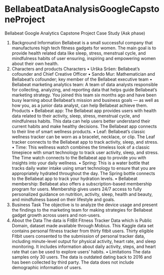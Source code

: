 # BellabeatDataAnalysisGoogleCapstoneProject
Bellabeat Google Analytics Capstone Project Case Study (Ask phase)
1.	Background Information
Bellabeat is a small successful company that manufactures high tech fitness gadgets for women. The main goal is to provide health related data like sleep, stress, menstrual cycle, and mindfulness habits of user ensuring, inspiring and empowering women about their own health.
2.	Characters and products 
Characters 
•	Urška Sršen: Bellabeat’s cofounder and Chief Creative Officer 
•	Sando Mur: Mathematician and Bellabeat’s cofounder; key member of the Bellabeat executive team 
•	Bellabeat marketing analytics team: A team of data analysts responsible for collecting, analyzing, and reporting data that helps guide Bellabeat’s marketing strategy. You joined this team six months ago and have been busy learning about Bellabeat’s mission and business goals — as well as how you, as a junior data analyst, can help Bellabeat achieve them.
 Products 
•	Bellabeat app: The Bellabeat app provides users with health data related to their activity, sleep, stress, menstrual cycle, and mindfulness habits. This data can help users better understand their current habits and make healthy decisions. The Bellabeat app connects to their line of smart wellness products. 
•	Leaf: Bellabeat’s classic wellness tracker can be worn as a bracelet, necklace, or clip. The Leaf tracker connects to the Bellabeat app to track activity, sleep, and stress. 
•	Time: This wellness watch combines the timeless look of a classic timepiece with smart technology to track user activity, sleep, and stress. The Time watch connects to the Bellabeat app to provide you with insights into your daily wellness. 
•	Spring: This is a water bottle that tracks daily water intake using smart technology to ensure that you are appropriately hydrated throughout the day. The Spring bottle connects to the Bellabeat app to track your hydration levels. 
•	Bellabeat membership: Bellabeat also offers a subscription-based membership program for users. Membership gives users 24/7 access to fully personalized guidance on nutrition, activity, sleep, health and beauty, and mindfulness based on their lifestyle and goals.
3.	Business Task
The objective is to analyze the device usage and present the findings to the marketing team for making strategies for Bellabeat gadget growth across users and non-users.
4.	About the Data
The data is FitBit Fitness Tracker Data which is Public Domain, dataset made available through Mobius. This Kaggle data set contains personal fitness tracker from thirty fitbit users. Thirty eligible Fitbit users consented to the submission of personal tracker data, including minute-level output for physical activity, heart rate, and sleep monitoring. It includes information about daily activity, steps, and heart rate that can be used to explore users’ habits.
•	Limitations 
The data samples only 30 users.
The data is outdated dating back to 2016 and has been collected by third party.
The data does not include demographic information of users.
